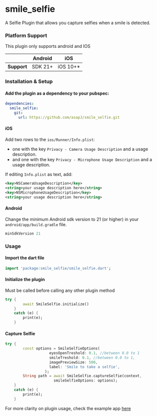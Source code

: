 # smile_selfie

A Selfie Plugin that allows you capture selfies when a smile is detected.

### Platform Support


This plugin only supports android and IOS

|                | Android | iOS      | 
|----------------|---------|----------|
| **Support**    | SDK 21+ | iOS 10+* |


### Installation & Setup

#### Add the plugin as a dependency to your pubspec:

```yaml
dependencies:
  smile_selfie: 
    git:
      url: https://github.com/asapJ/smile_selfie.git
```

#### iOS


Add two rows to the `ios/Runner/Info.plist`:

* one with the key `Privacy - Camera Usage Description` and a usage description.
* and one with the key `Privacy - Microphone Usage Description` and a usage description.

If editing `Info.plist` as text, add:

```xml
<key>NSCameraUsageDescription</key>
<string>your usage description here</string>
<key>NSMicrophoneUsageDescription</key>
<string>your usage description here</string>
```

#### Android

Change the minimum Android sdk version to 21 (or higher) in your `android/app/build.gradle` file.

```groovy
minSdkVersion 21
```


### Usage

#### Import the dart file  

```dart
import 'package:smile_selfie/smile_selfie.dart';
```



#### Initialize the plugin
Must be called before calling any other plugin  method

```dart
try {
        await SmileSelfie.initialize()
    } 
    catch (e) {
        print(e);
    }
```

#### Capture Selfie
```dart
try {
        const options = SmileSelfieOptions(
                    eyesOpenTreshold: 0.1, //between 0.0 to 1
                    smileTreshold: 0.1, //between 0.0 to 1,
                    imagePreviewSize: 500,
                    label: 'Smile to take a selfie',
                  );
        String path = await SmileSelfie.captureSelfie(context,
                      smileSelfieOptions: options);
    } 
    catch (e) {
        print(e);
    }
```





For more clarity on plugin usage, check the example app [here](https://github.com/asapJ/smile_selfie/tree/master/example) 

